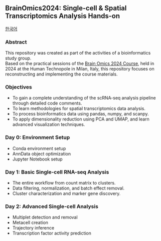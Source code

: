 ## BrainOmics2024: Single-cell & Spatial Transcriptomics Analysis Hands-on
[한국어](./README_kor.md)
### Abstract
This repository was created as part of the activities of a bioinformatics study group.    
Based on the practical sessions of the [Brain Omics 2024 Course](https://github.com/BrainOmicsCourse/BrainOmics2024), held in 2024 at the Human Technopole in Milan, Italy, this repository focuses on reconstructing and implementing the course materials.

### Objectives
- To gain a complete understanding of the scRNA-seq analysis pipeline through detailed code comments.
- To learn methodologies for spatial transcriptomics data analysis.
- To process bioinformatics data using pandas, numpy, and scanpy.
- To apply dimensionality reduction using PCA and UMAP, and learn advanced visualization techniques.

### Day 0: Environment Setup
- Conda environment setup
- AnnData object optimization
- Jupyter Notebook setup

### Day 1: Basic Single-cell RNA-seq Analysis
- The entire workflow from count matrix to clusters.
- Data filtering, normalization, and batch effect removal.
- Cluster characterization and marker gene discovery.

### Day 2: Advanced Single-cell Analysis
- Multiplet detection and removal
- Metacell creation
- Trajectory inference
- Transcription factor activity prediction